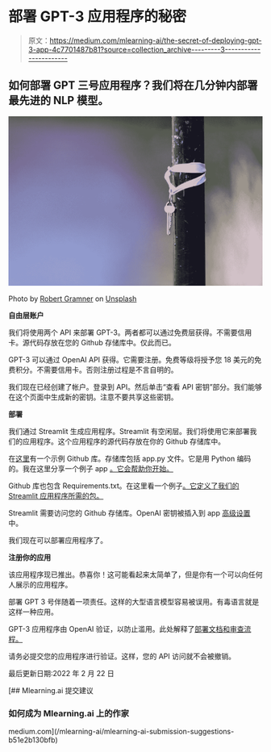 # 部署 GPT-3 应用程序的秘密

> 原文：<https://medium.com/mlearning-ai/the-secret-of-deploying-gpt-3-app-4c7701487b81?source=collection_archive---------3----------------------->

## 如何部署 GPT 三号应用程序？我们将在几分钟内部署最先进的 NLP 模型。

![](img/724c91da2b8ee5eae9d6a405d5216f23.png)

Photo by [Robert Gramner](https://unsplash.com/@robert_gramner?utm_source=medium&utm_medium=referral) on [Unsplash](https://unsplash.com?utm_source=medium&utm_medium=referral)

**自由层账户**

我们将使用两个 API 来部署 GPT-3。两者都可以通过免费层获得。不需要信用卡。源代码存放在您的 Github 存储库中。仅此而已。

GPT-3 可以通过 OpenAI API 获得。它需要注册。免费等级将授予您 18 美元的免费积分。不需要信用卡。否则注册过程是不言自明的。

我们现在已经创建了帐户。登录到 API。然后单击“查看 API 密钥”部分。我们能够在这个页面中生成新的密钥。注意不要共享这些密钥。

**部署**

我们通过 Streamlit 生成应用程序。Streamlit 有空闲层。我们将使用它来部署我们的应用程序。这个应用程序的源代码存放在你的 Github 存储库中。

在[这里](https://github.com/tmgthb/gpt-3)有一个示例 Github 库。存储库包括 app.py 文件。它是用 Python 编码的。我在这里分享一个例子 app [。它会帮助你开始。](https://github.com/tmgthb/gpt-3/blob/main/gpt3.py)

Github 库也包含 Requirements.txt。在这里看一个例子[。它定义了我们的 Streamlit 应用程序所需的包。](https://github.com/tmgthb/gpt-3/blob/main/requirements.txt)

Streamlit 需要访问您的 Github 存储库。OpenAI 密钥被插入到 app [高级设置](https://blog.streamlit.io/secrets-in-sharing-apps/amp/)中。

我们现在可以部署应用程序了。

**注册你的应用**

该应用程序现已推出。恭喜你！这可能看起来太简单了，但是你有一个可以向任何人展示的应用程序。

部署 GPT 3 号伴随着一项责任。这样的大型语言模型容易被误用。有毒语言就是这样一种应用。

GPT-3 应用程序由 OpenAI 验证，以防止滥用。此处解释了[部署文档和审查流程。](https://beta.openai.com/docs/going-live)

请务必提交您的应用程序进行验证。这样，您的 API 访问就不会被撤销。

最后更新日期:2022 年 2 月 22 日

[](/mlearning-ai/mlearning-ai-submission-suggestions-b51e2b130bfb) [## Mlearning.ai 提交建议

### 如何成为 Mlearning.ai 上的作家

medium.com](/mlearning-ai/mlearning-ai-submission-suggestions-b51e2b130bfb)